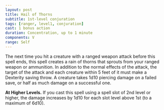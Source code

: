 ```yaml
---
layout: post
title: Hail of Thorns
subtitle: 1st-level conjuration
tags: [ranger, level1, conjuration]
cast: 1 bonus action
duration: Concentration, up to 1 minute
components: V
range: Self
---
```

The next time you hit a creature with a ranged weapon attack before this spell ends, this spell creates a rain of thorns that sprouts from your ranged weapon or ammunition. In addition to the normal effects of the attack, the target of the attack and each creature within 5 feet of it must make a Dexterity saving throw. A creature takes 1d10 piercing damage on a failed save, or half as much damage on a successful one.

**At Higher Levels.** If you cast this spell using a spell slot of 2nd level or higher, the damage increases by 1d10 for each slot level above 1st (to a maximum of 6d10).